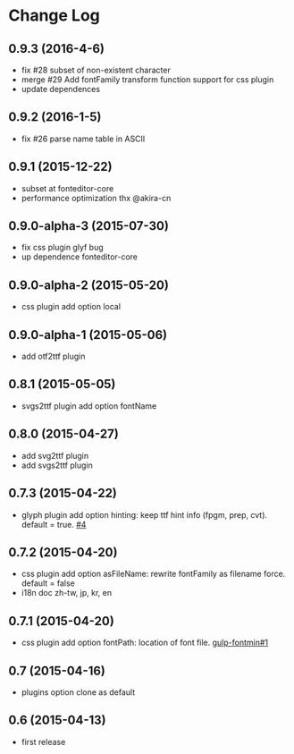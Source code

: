# Change Log

## 0.9.3 (2016-4-6)
- fix #28 subset of non-existent character 
- merge #29 Add fontFamily transform function support for css plugin 
- update dependences

## 0.9.2 (2016-1-5)
- fix #26 parse name table in ASCII

## 0.9.1 (2015-12-22)
- subset at fonteditor-core
- performance optimization thx @akira-cn

## 0.9.0-alpha-3 (2015-07-30)

- fix css plugin glyf bug
- up dependence fonteditor-core

## 0.9.0-alpha-2 (2015-05-20)

- css plugin add option local

## 0.9.0-alpha-1 (2015-05-06)

- add otf2ttf plugin

## 0.8.1 (2015-05-05)

- svgs2ttf plugin add option fontName

## 0.8.0 (2015-04-27)

- add svg2ttf plugin
- add svgs2ttf plugin

## 0.7.3 (2015-04-22)

- glyph plugin add option hinting: keep ttf hint info (fpgm, prep, cvt). default = true. [\#4](https://github.com/ecomfe/fontmin/issues/4)

## 0.7.2 (2015-04-20)

- css plugin add option asFileName: rewrite fontFamily as filename force. default = false
- i18n doc zh-tw, jp, kr, en

## 0.7.1 (2015-04-20)

- css plugin add option fontPath: location of font file. [gulp-fontmin\#1](https://github.com/ecomfe/gulp-fontmin/issues/1)

## 0.7 (2015-04-16)

- plugins option clone as default

## 0.6 (2015-04-13)

- first release
